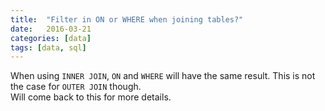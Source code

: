 ```yaml
---
title:  "Filter in ON or WHERE when joining tables?"
date:   2016-03-21
categories: [data]
tags: [data, sql]
---
```

When using `INNER JOIN`, `ON` and `WHERE` will have the same result. This is not the case for `OUTER JOIN` though.  
Will come back to this for more details.